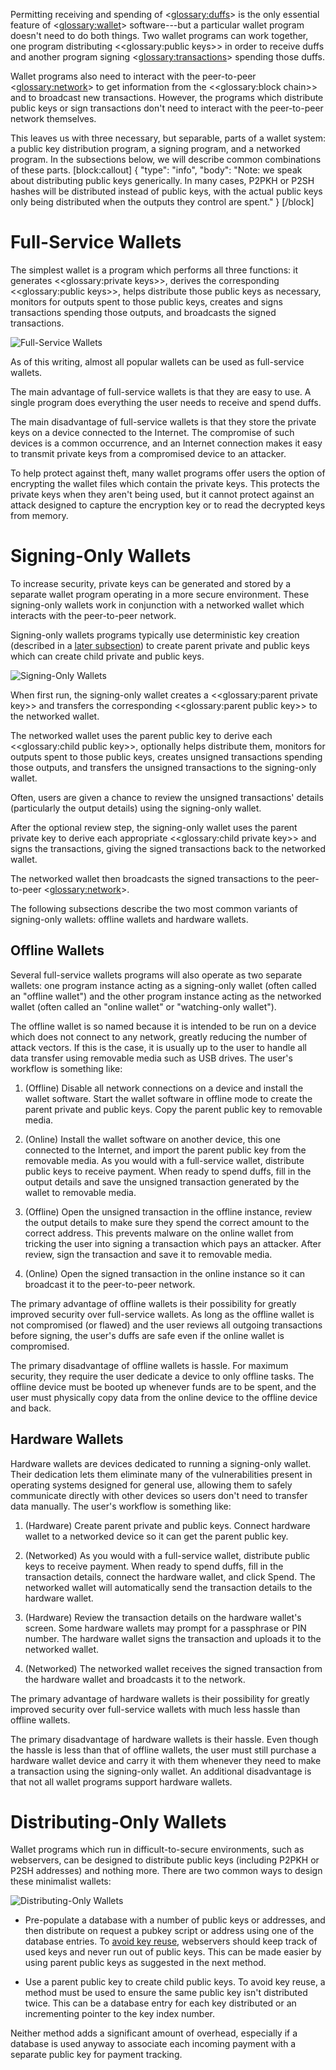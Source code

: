 Permitting receiving and spending of <<glossary:duffs>> is the only essential feature of <<glossary:wallet>> software---but a particular wallet program doesn't need to do both things.  Two wallet programs can work together, one program distributing <<glossary:public keys>> in order to receive duffs and another program signing <<glossary:transactions>> spending those duffs.

Wallet programs also need to interact with the peer-to-peer <<glossary:network>> to get information from the <<glossary:block chain>> and to broadcast new transactions. However, the programs which distribute public keys or sign transactions don't need to interact with the peer-to-peer network themselves.

This leaves us with three necessary, but separable, parts of a wallet system: a public key distribution program, a signing program, and a networked program.  In the subsections below, we will describe common combinations of these parts.
[block:callout]
{
  "type": "info",
  "body": "Note: we speak about distributing public keys generically. In many cases, P2PKH or P2SH hashes will be distributed instead of public keys, with the actual public keys only being distributed when the outputs they control are spent."
}
[/block]
# Full-Service Wallets

The simplest wallet is a program which performs all three functions: it generates <<glossary:private keys>>, derives the corresponding <<glossary:public keys>>, helps distribute those public keys as necessary, monitors for outputs spent to those public keys, creates and signs transactions spending those outputs, and broadcasts the signed transactions.

![Full-Service Wallets](https://dash-docs.github.io/img/dev/en-wallets-full-service.svg)

As of this writing, almost all popular wallets can be used as full-service wallets.

The main advantage of full-service wallets is that they are easy to use. A single program does everything the user needs to receive and spend duffs.

The main disadvantage of full-service wallets is that they store the private keys on a device connected to the Internet.  The compromise of such devices is a common occurrence, and an Internet connection makes it easy to transmit private keys from a compromised device to an attacker.

To help protect against theft, many wallet programs offer users the option of encrypting the wallet files which contain the private keys. This protects the private keys when they aren't being used, but it cannot protect against an attack designed to capture the encryption key or to read the decrypted keys from memory.

# Signing-Only Wallets

To increase security, private keys can be generated and stored by a separate wallet program operating in a more secure environment. These signing-only wallets work in conjunction with a networked wallet which interacts with the peer-to-peer network.

Signing-only wallets programs typically use deterministic key creation (described in a [later subsection](core-guide-wallets-wallet-files.md#sectionhierarchical-deterministic-key-creation)) to create parent private and public keys which can create child private and public keys.

![Signing-Only Wallets](https://dash-docs.github.io/img/dev/en-wallets-signing-only.svg)

When first run, the signing-only wallet creates a <<glossary:parent private key>> and transfers the corresponding <<glossary:parent public key>> to the networked wallet.

The networked wallet uses the parent public key to derive each <<glossary:child public key>>, optionally helps distribute them, monitors for outputs spent to those public keys, creates unsigned transactions spending those outputs, and transfers the unsigned transactions to the signing-only wallet.

Often, users are given a chance to review the unsigned transactions' details (particularly the output details) using the signing-only wallet.

After the optional review step, the signing-only wallet uses the parent private key to derive each appropriate <<glossary:child private key>> and signs the transactions, giving the signed transactions back to the networked wallet.

The networked wallet then broadcasts the signed transactions to the peer-to-peer <<glossary:network>>.

The following subsections describe the two most common variants of signing-only wallets: offline wallets and hardware wallets.

## Offline Wallets

Several full-service wallets programs will also operate as two separate wallets: one program instance acting as a signing-only wallet (often called an "offline wallet") and the other program instance acting as the networked wallet (often called an "online wallet" or "watching-only wallet").

The offline wallet is so named because it is intended to be run on a device which does not connect to any network, greatly reducing the number of attack vectors. If this is the case, it is usually up to the user to handle all data transfer using removable media such as USB drives.  The user's workflow is something like:

1. (Offline) Disable all network connections on a device and install the wallet software. Start the wallet software in offline mode to create the parent private and public keys.  Copy the parent public key to removable media.

2. (Online) Install the wallet software on another device, this one connected to the Internet, and import the parent public key from the removable media. As you would with a full-service wallet, distribute public keys to receive payment. When ready to spend duffs, fill in the output details and save the unsigned transaction generated by the wallet to removable media.

3. (Offline) Open the unsigned transaction in the offline instance, review the output details to make sure they spend the correct amount to the correct address. This prevents malware on the online wallet from tricking the user into signing a transaction which pays an attacker. After review, sign the transaction and save it to removable media.

4. (Online) Open the signed transaction in the online instance so it can broadcast it to the peer-to-peer network.

The primary advantage of offline wallets is their possibility for greatly improved security over full-service wallets.  As long as the offline wallet is not compromised (or flawed) and the user reviews all outgoing transactions before signing, the user's duffs are safe even if the online wallet is compromised.

The primary disadvantage of offline wallets is hassle. For maximum security, they require the user dedicate a device to only offline tasks. The offline device must be booted up whenever funds are to be spent, and the user must physically copy data from the online device to the offline device and back.

## Hardware Wallets

Hardware wallets are devices dedicated to running a signing-only wallet. Their dedication lets them eliminate many of the vulnerabilities present in operating systems designed for general use, allowing them to safely communicate directly with other devices so users don't need to transfer data manually.  The user's workflow is something like:

1. (Hardware) Create parent private and public keys. Connect hardware wallet to a networked device so it can get the parent public key.

2. (Networked) As you would with a full-service wallet, distribute public keys to receive payment. When ready to spend duffs, fill in the transaction details, connect the hardware wallet, and click Spend.  The networked wallet will automatically send the transaction details to the hardware wallet.

3. (Hardware) Review the transaction details on the hardware wallet's screen. Some hardware wallets may prompt for a passphrase or PIN number. The hardware wallet signs the transaction and uploads it to the networked wallet.

4. (Networked) The networked wallet receives the signed transaction from the hardware wallet and broadcasts it to the network.

The primary advantage of hardware wallets is their possibility for greatly improved security over full-service wallets with much less hassle than offline wallets.

The primary disadvantage of hardware wallets is their hassle. Even though the hassle is less than that of offline wallets, the user must still purchase a hardware wallet device and carry it with them whenever they need to make a transaction using the signing-only wallet. An additional disadvantage is that not all wallet programs support hardware wallets.

# Distributing-Only Wallets

Wallet programs which run in difficult-to-secure environments, such as webservers, can be designed to distribute public keys (including P2PKH or P2SH addresses) and nothing more.  There are two common ways to design these minimalist wallets:

![Distributing-Only Wallets](https://dash-docs.github.io/img/dev/en-wallets-distributing-only.svg)

* Pre-populate a database with a number of public keys or addresses, and then distribute on request a pubkey script or address using one of the database entries. To [avoid key reuse](core-guide-transactions-avoiding-key-reuse), webservers should keep track of used keys and never run out of public keys. This can be made easier by using parent public keys as suggested in the next method.

* Use a parent public key to create child public keys. To avoid key reuse, a method must be used to ensure the same public key isn't distributed twice. This can be a database entry for each key distributed or an incrementing pointer to the key index number.

Neither method adds a significant amount of overhead, especially if a database is used anyway to associate each incoming payment with a separate public key for payment tracking.